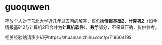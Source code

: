 # guoquwen
存放个人对于东北大学近几年过去问的解答，仅包括**情报基础2**、**计算机2**（如今情报基础2与计算机2已合并为**计算机软件**）、**数学**部分，不保证正确，仅供参考。

相关经验贴请移步知乎https://zhuanlan.zhihu.com/p/718664195
